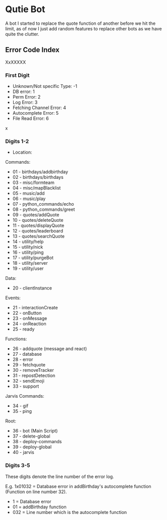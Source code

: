 # Qutie Bot

A bot I started to replace the quote function of another before we hit the limit, as of now I just add random features to replace other bots as we have quite the clutter.

## Error Code Index

XxXXXXX

### First Digit

- Unknown/Not specific Type: -1
- DB error: 1
- Perm Error: 2
- Log Error: 3
- Fetching Channel Error: 4
- Autocomplete Error: 5
- File Read Error: 6

x

### Digits 1-2

- Location:

Commands:

- 01 - birthdays/addbirthday
- 02 - birthdays/birthdays
- 03 - misc/formteam
- 04 - misc/mapBlacklist
- 05 - music/add
- 06 - music/play
- 07 - python_commands/echo
- 08 - python_commands/greet
- 09 - quotes/addQuote
- 10 - quotes/deleteQuote
- 11 - quotes/displayQuote
- 12 - quotes/leaderboard
- 13 - quotes/searchQuote
- 14 - utility/help
- 15 - utility/nick
- 16 - utility/ping
- 17 - utility/purgeBot
- 18 - utility/server
- 19 - utility/user

Data:

- 20 - clientInstance

Events:

- 21 - interactionCreate
- 22 - onButton
- 23 - onMessage
- 24 - onReaction
- 25 - ready

Functions:

- 26 - addquote (message and react)
- 27 - database
- 28 - error
- 29 - fetchquote
- 30 - removeTracker
- 31 - repostDetection
- 32 - sendEmoji
- 33 - support

Jarvis Commands:

- 34 - gif
- 35 - ping

Root:

- 36 - bot (Main Script)
- 37 - delete-global
- 38 - deploy-commands
- 39 - deploy-global
- 40 - jarvis

### Digits 3-5

These digits denote the line number of the error log.

E.g. 1x01032 = Database error in addBirthday's autocomplete function (Function on line number 32).

- 1 = Database error
- 01 = addBirthday function
- 032 = Line number which is the autocomplete function
